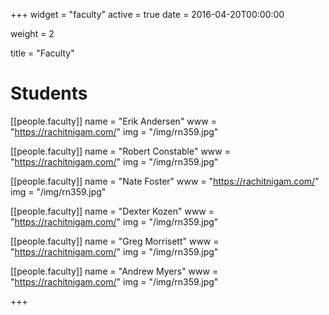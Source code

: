 +++
widget = "faculty"
active = true
date = 2016-04-20T00:00:00

weight = 2

title = "Faculty"

# Students
[[people.faculty]]
  name = "Erik Andersen"
  www = "https://rachitnigam.com/"
  img = "/img/rn359.jpg"

[[people.faculty]]
  name = "Robert Constable"
  www = "https://rachitnigam.com/"
  img = "/img/rn359.jpg"

[[people.faculty]]
  name = "Nate Foster"
  www = "https://rachitnigam.com/"
  img = "/img/rn359.jpg"

[[people.faculty]]
  name = "Dexter Kozen"
  www = "https://rachitnigam.com/"
  img = "/img/rn359.jpg"

[[people.faculty]]
  name = "Greg Morrisett"
  www = "https://rachitnigam.com/"
  img = "/img/rn359.jpg"

[[people.faculty]]
  name = "Andrew Myers"
  www = "https://rachitnigam.com/"
  img = "/img/rn359.jpg"

+++
